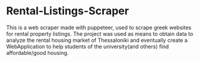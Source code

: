 # Rental-Listings-Scraper
This is a web scraper made with puppeteer, used to scrape greek websites for rental property listings. The project was used as means to obtain data to analyze the rental housing market of Thessaloniki and eventually create a WebApplication to help students of the university(and others) find affordable/good housing.
